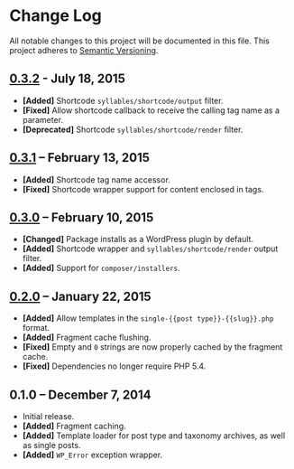 # Change Log

All notable changes to this project will be documented in this file. This project adheres to [Semantic Versioning](http://semver.org/).

## [0.3.2] - July 18, 2015
- **[Added]** Shortcode `syllables/shortcode/output` filter.
- **[Fixed]** Allow shortcode callback to receive the calling tag name as a parameter.
- **[Deprecated]** Shortcode `syllables/shortcode/render` filter.

## [0.3.1] – February 13, 2015
- **[Added]** Shortcode tag name accessor.
- **[Fixed]** Shortcode wrapper support for content enclosed in tags.

## [0.3.0] – February 10, 2015
- **[Changed]** Package installs as a WordPress plugin by default.
- **[Added]** Shortcode wrapper and `syllables/shortcode/render` output filter.
- **[Added]** Support for `composer/installers`.

## [0.2.0] – January 22, 2015
- **[Added]** Allow templates in the `single-{{post type}}-{{slug}}.php` format.
- **[Added]** Fragment cache flushing.
- **[Fixed]** Empty and `0` strings are now properly cached by the fragment cache.
- **[Fixed]** Dependencies no longer require PHP 5.4.

## 0.1.0 – December 7, 2014
- Initial release.
- **[Added]** Fragment caching.
- **[Added]** Template loader for post type and taxonomy archives, as well as single posts.
- **[Added]** `WP_Error` exception wrapper.

[unreleased]: https://github.com/goblindegook/Syllables/compare/0.3.1...HEAD
[0.3.2]: https://github.com/goblindegook/Syllables/compare/0.3.1...0.3.2
[0.3.1]: https://github.com/goblindegook/Syllables/compare/0.3.0...0.3.1
[0.3.0]: https://github.com/goblindegook/Syllables/compare/0.2.0...0.3.0
[0.2.0]: https://github.com/goblindegook/Syllables/compare/0.1.0...0.2.0
